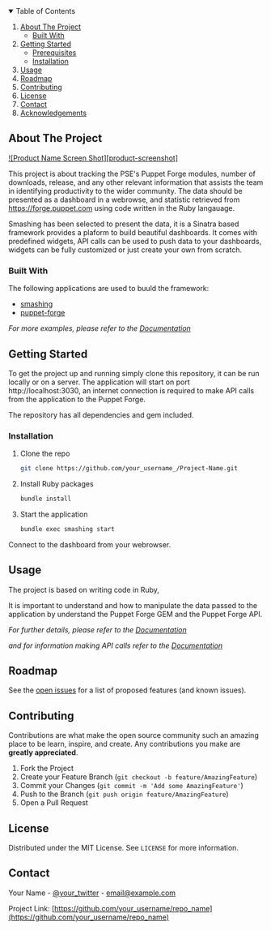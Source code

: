 <!-- TABLE OF CONTENTS -->
<details open="open">
  <summary>Table of Contents</summary>
  <ol>
    <li>
      <a href="#about-the-project">About The Project</a>
      <ul>
        <li><a href="#built-with">Built With</a></li>
      </ul>
    </li>
    <li>
      <a href="#getting-started">Getting Started</a>
      <ul>
        <li><a href="#prerequisites">Prerequisites</a></li>
        <li><a href="#installation">Installation</a></li>
      </ul>
    </li>
    <li><a href="#usage">Usage</a></li>
    <li><a href="#roadmap">Roadmap</a></li>
    <li><a href="#contributing">Contributing</a></li>
    <li><a href="#license">License</a></li>
    <li><a href="#contact">Contact</a></li>
    <li><a href="#acknowledgements">Acknowledgements</a></li>
  </ol>
</details>



<!-- ABOUT THE PROJECT -->
## About The Project

[![Product Name Screen Shot][product-screenshot]](https://example.com)

This project is about tracking the PSE's Puppet Forge modules, number of downloads, release, and any other relevant information that assists the team in identifying productivity to the wider community.  The data should be presented as a dashboard in a webrowse, and statistic retrieved from https://forge.puppet.com using code written in the Ruby langauage.

Smashing has been selected to present the data, it is a Sinatra based framework provides a plaform to build beautiful dashboards. It comes with predefined widgets, API calls can be used to push data to your dashboards, widgets can be fully customized or just create your own from scratch.

### Built With

The following applications are used to buuld the framework:

* [smashing](https://smashing.github.io/)
* [puppet-forge](https://rubygems.org/gems/puppet_forge)

_For more examples, please refer to the [Documentation](https://github.com/Smashing/smashing/wiki)_

<!-- GETTING STARTED -->
## Getting Started

To get the project up and running simply clone this repository, it can be run locally or on a server.  The application will start on port http://localhost:3030, an internet connection is required to make API calls from the application to the Puppet Forge.

The repository has all dependencies and gem included.

### Installation

1. Clone the repo
   ```sh
   git clone https://github.com/your_username_/Project-Name.git
   ```
2. Install Ruby packages
   ```sh
   bundle install
   ```
3. Start the application
   ```sh
   bundle exec smashing start
   ```

Connect to the dashboard from your webrowser.

<!-- USAGE EXAMPLES -->
## Usage

The project is based on writing code in Ruby, 

It is important to understand and how to manipulate the data passed to the application by understand the Puppet Forge GEM and the Puppet Forge API.

_For further details, please refer to the [Documentation](https://forgeapi.puppet.com)_

_and for information making API calls refer to the [Documentation](https://github.com/puppetlabs/forge-ruby#puppet-forge)_

<!-- ROADMAP -->
## Roadmap

See the [open issues](https://trello.com/b/ri9PuQXn/pse-okr-dashboard-forge) for a list of proposed features (and known issues).



<!-- CONTRIBUTING -->
## Contributing

Contributions are what make the open source community such an amazing place to be learn, inspire, and create. Any contributions you make are **greatly appreciated**.

1. Fork the Project
2. Create your Feature Branch (`git checkout -b feature/AmazingFeature`)
3. Commit your Changes (`git commit -m 'Add some AmazingFeature'`)
4. Push to the Branch (`git push origin feature/AmazingFeature`)
5. Open a Pull Request

<!-- LICENSE -->
## License

Distributed under the MIT License. See `LICENSE` for more information.

<!-- CONTACT -->
## Contact

Your Name - [@your_twitter](https://twitter.com/your_username) - email@example.com

Project Link: [https://github.com/your_username/repo_name](https://github.com/your_username/repo_name)
